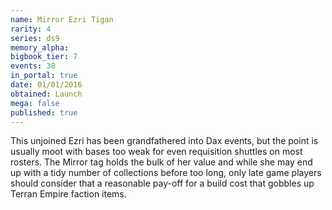 ```yaml
---
name: Mirror Ezri Tigan
rarity: 4
series: ds9
memory_alpha:
bigbook_tier: 7
events: 38
in_portal: true
date: 01/01/2016
obtained: Launch
mega: false
published: true
---
```


This unjoined Ezri has been grandfathered into Dax events, but the point is usually moot with bases too weak for even requisition shuttles on most rosters. The Mirror tag holds the bulk of her value and while she may end up with a tidy number of collections before too long, only late game players should consider that a reasonable pay-off for a build cost that gobbles up Terran Empire faction items.
